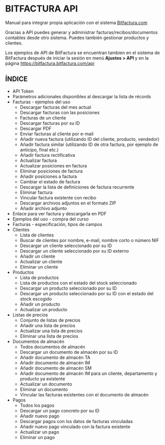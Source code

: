 # BITFACTURA API
Manual para integrar propia aplicación con el sistema <a href="https://bitfactura.com">Bitfactura.com</a>

Gracias a API puedes generar y administrar facturas/recibos/documentos contables desde otro sistema. Puedes también gestionar productos y clientes.

Los ejemplos de API de BitFactura se encuentran tambien en el sistema de BitFactura después de iniciar la sesión en menú <strong> Ajustes > API </strong> y en la página https://bitfactura.bitfactura.com/api 

## ÍNDICE
* API Token
* Parámetros adicionales disponibles al descargar la lista de récords
* Facturas - ejemplos del uso
  * Descargar facturas del mes actual
  * Descargar facturas con las posiciones
  * Facturas de un cliente
  * Descargar facturas por su ID
  * Descargar PDF
  * Enviar facturas al cliente por e-mail
  * Añadir nueva factura (utilizando ID del cliente, producto, vendedor)
  * Añadir factura similar (utilizando ID de otra factura, por ejemplo de anticipo, final etc.)
  * Añadir factura rectificativa
  * Actualizar factura
  * Actualizar posiciones en factura 
  * Eliminar posiciones de factura
  * Añadir posiciones a factura
  * Cambiar el estado de factura
  * Descargar la lista de definiciones de factura recurrente
  * Eliminar factura
  * Vincular factura existente con recibo
  * Descargar archivos adjuntos en el formato ZIP
  * Añadir archivo adjunto
* Enlace para ver factura y descargarla en PDF
* Ejemplos del uso - compra del curso
* Facturas - especificación, tipos de campos
* Clientes
  * Lista de clientes
  * Buscar de clientes por nombre, e-mail, nombre corto o número NIF
  * Descargar un cliente seleccionado por su ID
  * Descargar un cliente seleccionado por su ID externo
  * Añadir un cliente
  * Actualizar un cliente
  * Eliminar un cliente
* Productos
  * Lista de productos
  * Lista de productos con el estado del stock seleccionado
  * Descargar un producto seleccionado por su ID
  * Descargar un producto seleccionado por su ID con el estado del stock escogido
  * Añadir un producto
  * Actualizar un producto
* Listas de precios
  * Conjunto de listas de precios
  * Añadir una lista de precios
  * Actualizar una lista de precios
  * Eliminar una lista de precios
* Documentos de almacén
  * Todos documentos de almacén
  * Descargar un documento de almacén por su ID
  * Añadir documento de almacén TA
  * Añadir documento de almacén IM
  * Añadir documento de almacén SM
  * Añadir documento de almacén IM para un cliente, departamento y producto ya existente 
  * Actualizar un documento
  * Eliminar un documento
  * Vincular las facturas existentes con el documento de almacén
* Pagos
  * Todos los pagos
  * Descargar un pago concreto por su ID
  * Añadir nuevo pago
  * Descargar pagos con los datos de facturas vinculadas
  * Añadir nuevo pago vinculado con la factura existente
  * Actualizar un pago
  * Eliminar un pago
